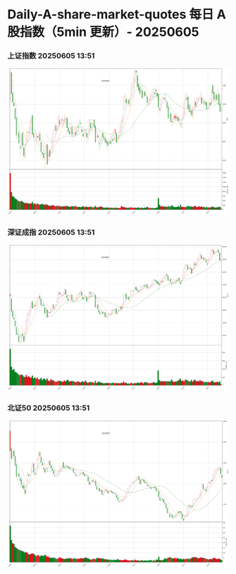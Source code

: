 
# Daily-A-share-market-quotes 每日 A 股指数（5min 更新）- 20250605

### 上证指数 20250605 13:51
![](./fig/2025/6/20250605-sh000001.png)

### 深证成指 20250605 13:51
![](./fig/2025/6/20250605-sz399001.png)

### 北证50 20250605 13:51
![](./fig/2025/6/20250605-bj899050.png)
